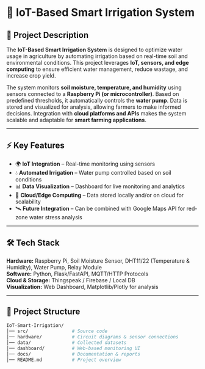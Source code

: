 # 🌱 IoT-Based Smart Irrigation System  

## 📌 Project Description  
The **IoT-Based Smart Irrigation System** is designed to optimize water usage in agriculture by automating irrigation based on real-time soil and environmental conditions. This project leverages **IoT, sensors, and edge computing** to ensure efficient water management, reduce wastage, and increase crop yield.  

The system monitors **soil moisture, temperature, and humidity** using sensors connected to a **Raspberry Pi (or microcontroller)**. Based on predefined thresholds, it automatically controls the **water pump**. Data is stored and visualized for analysis, allowing farmers to make informed decisions. Integration with **cloud platforms and APIs** makes the system scalable and adaptable for **smart farming applications**.  

---

## ⚡ Key Features  
- 🌍 **IoT Integration** – Real-time monitoring using sensors  
- 💧 **Automated Irrigation** – Water pump controlled based on soil conditions  
- 📊 **Data Visualization** – Dashboard for live monitoring and analytics  
- 🔗 **Cloud/Edge Computing** – Data stored locally and/or on cloud for scalability  
- 🛰 **Future Integration** – Can be combined with Google Maps API for red-zone water stress analysis  

---

## 🛠️ Tech Stack  
**Hardware:** Raspberry Pi, Soil Moisture Sensor, DHT11/22 (Temperature & Humidity), Water Pump, Relay Module  
**Software:** Python, Flask/FastAPI, MQTT/HTTP Protocols  
**Cloud & Storage:** Thingspeak / Firebase / Local DB  
**Visualization:** Web Dashboard, Matplotlib/Plotly for analysis  

---

## 📂 Project Structure  
```bash
IoT-Smart-Irrigation/
│── src/                # Source code
│── hardware/           # Circuit diagrams & sensor connections
│── data/               # Collected datasets
│── dashboard/          # Web-based monitoring UI
│── docs/               # Documentation & reports
│── README.md           # Project overview
